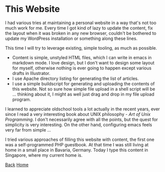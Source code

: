 This Website
============

I had various tries at maintaining a personal website in a way that's not too much work for me. Every time I got kind of lazy to update the content, fix the layout when it was broken in any new browser, couldn't be bothered to update my WordPress installation or something along these lines.

This time I will try to leverage existing, simple tooling, as much as possible.

* Content is simple, unstyled HTML files, which I can write in emacs in markdown mode. I love design, but I don't want to design some layout for myself, otherwise nothing is ever going to happen except various drafts in Illustrator.
* I use Apache directory listing for generating the list of articles.
* I use a simple buildscript for generating and uploading the contents of this website. Not so sure how simple file upload in a shell script will be ... thinking about it, I might as well just drag and drop in my file upload program.

I learned to appreciate oldschool tools a lot actually in the recent years, ever since I read a very interesting book about UNIX philosophy - *Art of Unix Programming*. I don't necessarily agree with all the points, but the quest for simplicity is very interesting. On the other hand, configuring emacs feels very far from simple ...

I tried various approaches of filling this website with content, the first one was a self-programmed PHP guestbook. At that time I was still living at home in a small place in Bavaria, Germany. Today I type this content in Singapore, where my current home is.

[Back](/..)
[Home](/)

